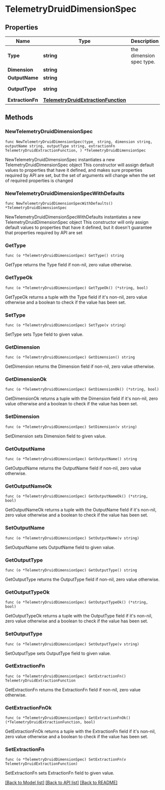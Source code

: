 # TelemetryDruidDimensionSpec

## Properties

Name | Type | Description | Notes
------------ | ------------- | ------------- | -------------
**Type** | **string** | the dimension spec type. | 
**Dimension** | **string** |  | 
**OutputName** | **string** |  | 
**OutputType** | **string** |  | [default to "STRING"]
**ExtractionFn** | [**TelemetryDruidExtractionFunction**](TelemetryDruidExtractionFunction.md) |  | 

## Methods

### NewTelemetryDruidDimensionSpec

`func NewTelemetryDruidDimensionSpec(type_ string, dimension string, outputName string, outputType string, extractionFn TelemetryDruidExtractionFunction, ) *TelemetryDruidDimensionSpec`

NewTelemetryDruidDimensionSpec instantiates a new TelemetryDruidDimensionSpec object
This constructor will assign default values to properties that have it defined,
and makes sure properties required by API are set, but the set of arguments
will change when the set of required properties is changed

### NewTelemetryDruidDimensionSpecWithDefaults

`func NewTelemetryDruidDimensionSpecWithDefaults() *TelemetryDruidDimensionSpec`

NewTelemetryDruidDimensionSpecWithDefaults instantiates a new TelemetryDruidDimensionSpec object
This constructor will only assign default values to properties that have it defined,
but it doesn't guarantee that properties required by API are set

### GetType

`func (o *TelemetryDruidDimensionSpec) GetType() string`

GetType returns the Type field if non-nil, zero value otherwise.

### GetTypeOk

`func (o *TelemetryDruidDimensionSpec) GetTypeOk() (*string, bool)`

GetTypeOk returns a tuple with the Type field if it's non-nil, zero value otherwise
and a boolean to check if the value has been set.

### SetType

`func (o *TelemetryDruidDimensionSpec) SetType(v string)`

SetType sets Type field to given value.


### GetDimension

`func (o *TelemetryDruidDimensionSpec) GetDimension() string`

GetDimension returns the Dimension field if non-nil, zero value otherwise.

### GetDimensionOk

`func (o *TelemetryDruidDimensionSpec) GetDimensionOk() (*string, bool)`

GetDimensionOk returns a tuple with the Dimension field if it's non-nil, zero value otherwise
and a boolean to check if the value has been set.

### SetDimension

`func (o *TelemetryDruidDimensionSpec) SetDimension(v string)`

SetDimension sets Dimension field to given value.


### GetOutputName

`func (o *TelemetryDruidDimensionSpec) GetOutputName() string`

GetOutputName returns the OutputName field if non-nil, zero value otherwise.

### GetOutputNameOk

`func (o *TelemetryDruidDimensionSpec) GetOutputNameOk() (*string, bool)`

GetOutputNameOk returns a tuple with the OutputName field if it's non-nil, zero value otherwise
and a boolean to check if the value has been set.

### SetOutputName

`func (o *TelemetryDruidDimensionSpec) SetOutputName(v string)`

SetOutputName sets OutputName field to given value.


### GetOutputType

`func (o *TelemetryDruidDimensionSpec) GetOutputType() string`

GetOutputType returns the OutputType field if non-nil, zero value otherwise.

### GetOutputTypeOk

`func (o *TelemetryDruidDimensionSpec) GetOutputTypeOk() (*string, bool)`

GetOutputTypeOk returns a tuple with the OutputType field if it's non-nil, zero value otherwise
and a boolean to check if the value has been set.

### SetOutputType

`func (o *TelemetryDruidDimensionSpec) SetOutputType(v string)`

SetOutputType sets OutputType field to given value.


### GetExtractionFn

`func (o *TelemetryDruidDimensionSpec) GetExtractionFn() TelemetryDruidExtractionFunction`

GetExtractionFn returns the ExtractionFn field if non-nil, zero value otherwise.

### GetExtractionFnOk

`func (o *TelemetryDruidDimensionSpec) GetExtractionFnOk() (*TelemetryDruidExtractionFunction, bool)`

GetExtractionFnOk returns a tuple with the ExtractionFn field if it's non-nil, zero value otherwise
and a boolean to check if the value has been set.

### SetExtractionFn

`func (o *TelemetryDruidDimensionSpec) SetExtractionFn(v TelemetryDruidExtractionFunction)`

SetExtractionFn sets ExtractionFn field to given value.



[[Back to Model list]](../README.md#documentation-for-models) [[Back to API list]](../README.md#documentation-for-api-endpoints) [[Back to README]](../README.md)


